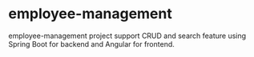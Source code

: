 # employee-management
employee-management project support CRUD and search feature 
using Spring Boot for backend and Angular for frontend.
